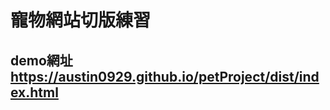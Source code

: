# 寵物網站切版練習

## demo網址 <a href="https://austin0929.github.io/petProject/dist/index.html">https://austin0929.github.io/petProject/dist/index.html<a/>
